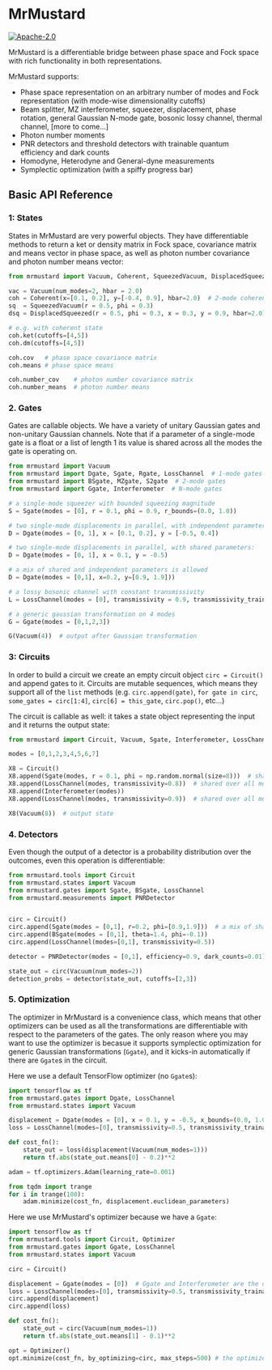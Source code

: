 # MrMustard

[![Apache-2.0](https://img.shields.io/badge/License-Apache--2.0-blue)](https://opensource.org/licenses/Apache-2.0)

MrMustard is a differentiable bridge between phase space and Fock space with rich functionality in both representations.

MrMustard supports:
- Phase space representation on an arbitrary number of modes and Fock representation (with mode-wise dimensionality cutoffs)
- Beam splitter, MZ interferometer, squeezer, displacement, phase rotation, general Gaussian N-mode gate, bosonic lossy channel, thermal channel, [more to come...]
- Photon number moments
- PNR detectors and threshold detectors with trainable quantum efficiency and dark counts
- Homodyne, Heterodyne and General-dyne measurements
- Symplectic optimization (with a spiffy progress bar)


## Basic API Reference

### 1: States
States in MrMustard are very powerful objects. They have differentiable methods to return a ket or density matrix in Fock space, covariance matrix and means vector in phase space, as well as photon number covariance and photon number means vector:
```python
from mrmustard import Vacuum, Coherent, SqueezedVacuum, DisplacedSqueezed, Thermal

vac = Vacuum(num_modes=2, hbar = 2.0)
coh = Coherent(x=[0.1, 0.2], y=[-0.4, 0.9], hbar=2.0)  # 2-mode coherent state
sq  = SqueezedVacuum(r = 0.5, phi = 0.3)
dsq = DisplacedSqueezed(r = 0.5, phi = 0.3, x = 0.3, y = 0.9, hbar=2.0)

# e.g. with coherent state
coh.ket(cutoffs=[4,5])
coh.dm(cutoffs=[4,5])

coh.cov   # phase space covariance matrix
coh.means # phase space means

coh.number_cov    # photon number covariance matrix
coh.number_means  # photon number means
```


### 2. Gates
Gates are callable objects. We have a variety of unitary Gaussian gates and non-unitary Gaussian channels.
Note that if a parameter of a single-mode gate is a float or a list of length 1 its value is shared across all the modes the gate is operating on.

```python
from mrmustard import Vacuum
from mrmustard import Dgate, Sgate, Rgate, LossChannel  # 1-mode gates / parallelizable
from mrmustard import BSgate, MZgate, S2gate  # 2-mode gates
from mrmustard import Ggate, Interferometer  # N-mode gates

# a single-mode squeezer with bounded squeezing magnitude
S = Sgate(modes = [0], r = 0.1, phi = 0.9, r_bounds=(0.0, 1.0))

# two single-mode displacements in parallel, with independent parameters:
D = Dgate(modes = [0, 1], x = [0.1, 0.2], y = [-0.5, 0.4])

# two single-mode displacements in parallel, with shared parameters:
D = Dgate(modes = [0, 1], x = 0.1, y = -0.5)

# a mix of shared and independent parameters is allowed
D = Dgate(modes = [0,1], x=0.2, y=[0.9, 1.9]))

# a lossy bosonic channel with constant transmissivity
L = LossChannel(modes = [0], transmissivity = 0.9, transmissivity_trainable = False)

# a generic gaussian transformation on 4 modes
G = Ggate(modes = [0,1,2,3])

G(Vacuum(4))  # output after Gaussian transformation
```


### 3: Circuits

In order to build a circuit we create an empty circuit object `circ = Circuit()` and append gates to it. 
Circuits are mutable sequences, which means they support all of the `list` methods (e.g. `circ.append(gate)`, `for gate in circ`, `some_gates = circ[1:4]`, `circ[6] = this_gate`, `circ.pop()`, etc...)

The circuit is callable as well: it takes a state object representing the input and it returns the output state:

```python
from mrmustard import Circuit, Vacuum, Sgate, Interferometer, LossChannel

modes = [0,1,2,3,4,5,6,7]

X8 = Circuit()
X8.append(Sgate(modes, r = 0.1, phi = np.random.normal(size=8)))  # shared squeezing magnitude and different phase
X8.append(LossChannel(modes, transmissivity=0.8))  # shared over all modes
X8.append(Interferometer(modes))
X8.append(LossChannel(modes, transmissivity=0.9))  # shared over all modes

X8(Vacuum(8))  # output state
```


### 4. Detectors
Even though the output of a detector is a probability distribution over the outcomes, even this operation is differentiable:

```python
from mrmustard.tools import Circuit
from mrmustard.states import Vacuum
from mrmustard.gates import Sgate, BSgate, LossChannel
from mrmustard.measurements import PNRDetector


circ = Circuit()
circ.append(Sgate(modes = [0,1], r=0.2, phi=[0.9,1.9]))  # a mix of shared and independent parameters is allowed
circ.append(BSgate(modes = [0,1], theta=1.4, phi=-0.1))
circ.append(LossChannel(modes=[0,1], transmissivity=0.5))

detector = PNRDetector(modes = [0,1], efficiency=0.9, dark_counts=0.01)

state_out = circ(Vacuum(num_modes=2))
detection_probs = detector(state_out, cutoffs=[2,3])
```

### 5. Optimization
The optimizer in MrMustard is a convenience class, which means that other optimizers can be used as all the transformations are differentiable with respect to the parameters of the gates. The only reason where you may want to use the optimizer is becasue it supports symplectic optimization for generic Gaussian transformations (`Ggate`), and it kicks-in automatically if there are `Ggate`s in the circuit.

Here we use a default TensorFlow optimizer (no `Ggate`s):
```python
import tensorflow as tf
from mrmustard.gates import Dgate, LossChannel
from mrmustard.states import Vacuum

displacement = Dgate(modes = [0], x = 0.1, y = -0.5, x_bounds=(0.0, 1.0), x_trainable=True, y_trainable=False)
loss = LossChannel(modes=[0], transmissivity=0.5, transmissivity_trainable=False)

def cost_fn():
    state_out = loss(displacement(Vacuum(num_modes=1)))
    return tf.abs(state_out.means[0] - 0.2)**2

adam = tf.optimizers.Adam(learning_rate=0.001)

from tqdm import trange
for i in trange(100):
    adam.minimize(cost_fn, displacement.euclidean_parameters)
```

Here we use MrMustard's optimizer because we have a `Ggate`:
```python
import tensorflow as tf
from mrmustard.tools import Circuit, Optimizer
from mrmustard.gates import Ggate, LossChannel
from mrmustard.states import Vacuum

circ = Circuit()

displacement = Ggate(modes = [0])  # Ggate and Interferometer are the only gates which automate parameter initialization
loss = LossChannel(modes=[0], transmissivity=0.5, transmissivity_trainable=False)
circ.append(displacement)
circ.append(loss)

def cost_fn():
    state_out = circ(Vacuum(num_modes=1))
    return tf.abs(state_out.means[1] - 0.1)**2

opt = Optimizer()
opt.minimize(cost_fn, by_optimizing=circ, max_steps=500) # the optimizer stops earlier if the loss is stable
```
